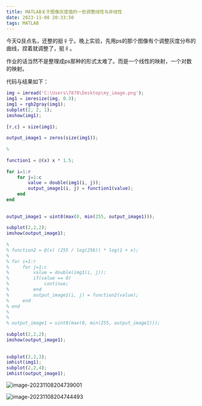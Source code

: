 ```yaml
---
title: MATLAB关于图像灰度值的一些调整线性与非线性
date: 2023-11-08 20:33:50
tags: MATLAB
---
```


今天Q艮点名，还整的挺彳亍。晚上实验，先用ps的那个图像有个调整灰度分布的曲线，捏着就调整了，挺彳。

作业的话当然不是整理成ps那种的形式太难了。而是一个线性的映射，一个对数的映射。

代码与结果如下：

```matlab
img = imread('C:\Users\7878\Desktop\my_image.png');
img1 = imresize(img, 0.3);
img1 = rgb2gray(img1);
subplot(2, 2, 1);
imshow(img1);
 
[r,c] = size(img1);
 
output_image1 = zeros(size(img1));
 
% 
 
function1 = @(x) x * 1.5;
 
for i=1:r
    for j=1:c
        value = double(img1(i, j));
        output_image1(i, j) = function1(value);
    end
end
 
 
output_image1 = uint8(max(0, min(255, output_image1)));
 
subplot(2,2,2);
imshow(output_image1);
 
% 
% function2 = @(x) (255 / log(256)) * log(1 + x);
% 
% for i=1:r
%     for j=1:c
%         value = double(img1(i, j));
%         if(value == 0) 
%             continue;
%         end
%         output_image1(i, j) = function2(value);
%     end
% end
% 
% 
% output_image1 = uint8(max(0, min(255, output_image1)));
 
subplot(2,2,2);
imshow(output_image1);
 
 
subplot(2,2,3);
imhist(img1);
subplot(2,2,4);
imhist(output_image1);

```

![image-20231108204739001](../images/image-20231108204739001.png)

![image-20231108204744493](../images/image-20231108204744493.png)
